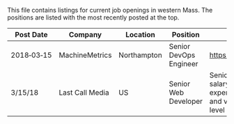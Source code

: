 This file contains listings for current job openings in western Mass. The positions are listed with the most recently posted at the top.

|Post Date|Company|Location|Position|External Link(s)|
|---------|-------|--------|--------|----------------|
|2018&#8209;03&#8209;15|MachineMetrics|Northampton|Senior DevOps Engineer|https://www.machinemetrics.com/careers|
|3/15/18|Last Call Media|US|Senior Web Developer|Senior Developers are compensated at a salary commensurate with skill and experience, with comprehensive benefits and varied, engaging work for enterprise-level clients.|https://lastcallmedia.com/careers|
